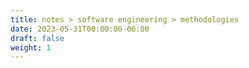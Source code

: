 ```yaml
---
title: notes > software engineering > methodologies
date: 2023-05-31T00:00:00-06:00
draft: false
weight: 1
---
```

